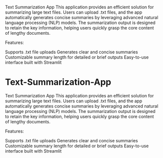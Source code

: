 Text Summarization App
This application provides an efficient solution for summarizing large text files. Users can upload .txt files, and the app automatically generates concise summaries by leveraging advanced natural language processing (NLP) models. The summarization output is designed to retain the key information, helping users quickly grasp the core content of lengthy documents.

Features:

Supports .txt file uploads
Generates clear and concise summaries
Customizable summary length for detailed or brief outputs
Easy-to-use interface built with Streamlit
# Text-Summarization-App
Text Summarization App
This application provides an efficient solution for summarizing large text files. Users can upload .txt files, and the app automatically generates concise summaries by leveraging advanced natural language processing (NLP) models. The summarization output is designed to retain the key information, helping users quickly grasp the core content of lengthy documents.

Features:

Supports .txt file uploads
Generates clear and concise summaries
Customizable summary length for detailed or brief outputs
Easy-to-use interface built with Streamlit



